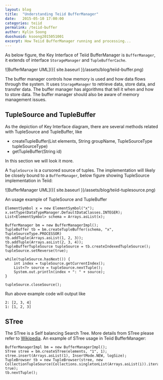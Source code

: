 ```yaml
---
layout: blog
title:  "Understanding Teiid BufferManager"
date:   2015-05-10 17:00:00
categories: teiid
permalink: /teiid-buffer
author: Kylin Soong
duoshuoid: ksoong2015051001
excerpt: How Teiid BufferManager running and processing...
---
```


As below figure, the Key Interface of Teiid BufferManager is `BufferManager`, it extends of interface `StorageManager` and `TupleBufferCache`.

![BufferManager UML]({{ site.baseurl }}/assets/blog/teiid-buffer.png)

The buffer manager controls how memory is used and how data flows through the system. It uses `StorageManager` to retrieve data, store data, and transfer data. The buffer manager has algorithms that tell it when and how to store data. The buffer manager should also be aware of memory management issues.

## TupleSource and TupleBuffer

As the depiction of Key Interface diagram, there are several methods related with TupleSource and TupleBuffer, like 

* createTupleBuffer(List elements, String groupName, TupleSourceType tupleSourceType)
* getTupleBuffer(String id)

In this section we will look it more.

A `TupleSource` is a cursored source of tuples. The implementation will likely be closely bound to a `BufferManager`, below figure showing TupleSource implementation in Teiid:

![BufferManager UML]({{ site.baseurl }}/assets/blog/teiid-tuplesource.png) 

An usage example of TupleSource and TupleBuffer

~~~
ElementSymbol x = new ElementSymbol("x");
x.setType(DataTypeManager.DefaultDataClasses.INTEGER);
List<ElementSymbol> schema = Arrays.asList(x);

BufferManager bm = new BufferManagerImpl();
TupleBuffer tb = bm.createTupleBuffer(schema, "x", TupleSourceType.PROCESSOR)
tb.addTuple(Arrays.asList(1, 2, 3));
tb.addTuple(Arrays.asList(2, 3, 4));
TupleBufferTupleSource tupleSource = tb.createIndexedTupleSource();
tupleSource.setReverse(true);
		
while(tupleSource.hasNext()) {
	int index = tupleSource.getCurrentIndex();
	List<?> source = tupleSource.nextTuple();
	System.out.println(index + ": " + source);
}
		
tupleSource.closeSource();
~~~

Run above example code will output like

~~~
2: [2, 3, 4]
1: [1, 2, 3]
~~~

## STree

The STree is a Self balancing Search Tree. More details from STree please refer to [Wikipedia](http://en.wikipedia.org/wiki/Self-balancing_binary_search_tree). An example of STree usage in Teiid BufferManager:

~~~
BufferManagerImpl bm = new BufferManagerImpl();
STree stree = bm.createSTree(elements, "1", 1);
stree.insert(Arrays.asList(1), InsertMode.NEW, logSize);
TupleBrowser tb = new TupleBrowser(stree, new CollectionTupleSource(Collections.singletonList(Arrays.asList(i)).iterator()), true);
tb.nextTuple();
~~~

